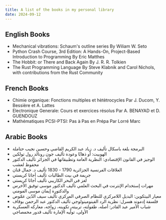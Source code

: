 ```yaml
---
title: A list of the books in my personal library
date: 2024-09-12
---
```

## English Books

- Mechanical vibrations: Schaum's outline series By Wiliam W. Seto
- Python Crash Course, 3rd Edition: A Hands-On, Project-Based Introduction to Programming By Eric Matthes
- The Hobbit: or There and Back Again By J. R. R. Tolkien
- The Rust Programming Language By Steve Klabnik and Carol Nichols, with contributions from the Rust Community

## French Books

- Chimie organique: Fonctions multiples et hètètrocycles Par J. Ducom, Y. Bessière et A. Lattes
- Electronique Generale: Cours et exercices résolus Par A. BENAYAD et D. GUENDOUZ
- Mathématiques PCSI-PTSI: Pas à Pas en Prépa Par Lorré Marc

## Arabic Books

- البرمجة بلغة باسكال تأليف د. زياد عبد الكريم القاضي وحسين نجيب حتاملة
- الهوبيت: أو ذهابًا وعودة تأليف جون رونالد رول تولكين
- الوجيز في القانون الإقتصادي: النظرية العامة وتطبيقاتها في الجزائر تأليف الدكتور محفوظ لعشب
- العلاقات الفرنسية الجزائرية 1790 - 1830 تأليف د. جمال ڨنان
- جريمة في بيت الطالبات تأليف أجاثا كريستي
- لغز في البحر الكاريبي تأليف أجاثا كريستي
- مهرات إستخدام الإنترنت في البحث العلمي تأليف الدكتور موسى توفيق الأخرس والدكتورة إيمان موسى المومني
- معيار البيتكوين: البديل اللامركزي للنظام الصرفي المركزي تأليف سيف الدّين عمّوص
- فلسفة إدموند هسرل: نظرية الرد الفينومينولوجي تأليف الدكتور عبد الرحمن بوقاف
- شباب الأمير عبد القادر: أصله، طفولته، تربيته، تكوينه، زواجه، معاركه العسكرية الأولى، تولِّيه الإمارة تأليف قدور محمصاجي
